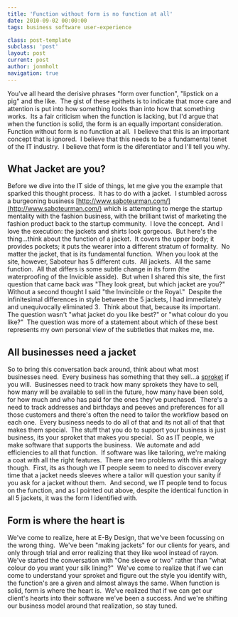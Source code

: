 ```yaml
---
title: 'Function without form is no function at all'
date: 2010-09-02 00:00:00 
tags: business software user-experience

class: post-template
subclass: 'post'
layout: post
current: post
author: jonmholt
navigation: true
---
```

You've all heard the derisive phrases "form over function", "lipstick on a pig" and the like.  The gist of these epithets is to indicate that more care and attention is put into how something looks than into how that something works.  Its a fair criticism when the function is lacking, but I'd argue that when the function is solid, the form is an equally important consideration.  Function without form is no function at all.  I believe that this is an important concept that is ignored.  I believe that this needs to be a fundamental tenet of the IT industry.  I believe that form is the diferentiator and I'll tell you why.

<a name="more"></a>

## What Jacket are you?

Before we dive into the IT side of things, let me give you the example that sparked this thought process.  It has to do with a jacket.  I stumbled across a burgeoning business [http://www.saboteurman.com/](http://www.saboteurman.com/) which is attempting to merge the startup mentality with the fashion business, with the brilliant twist of marketing the fashion product back to the startup community.  I love the concept.  And I love the execution: the jackets and shirts look gorgeous.  But here's the thing...think about the function of a jacket.  It covers the upper body; it provides pockets; it puts the wearer into a different stratum of formality.  No matter the jacket, that is its fundamental function.  When you look at the site, however, Saboteur has 5 different cuts.  All jackets.  All the same function.  All that differs is some subtle change in its form (the waterproofing of the Invicible asside).  But when I shared this site, the first question that came back was "They look great, but which jacket are you?"  Without a second thought I said "the Invincible or the Royal."  Despite the infinitesimal differences in style between the 5 jackets, I had immediately and unequivocally eliminated 3.  Think about that, because its important.  The question wasn't "what jacket do you like best?" or "what colour do you like?"  The question was more of a statement about which of these best represents my own personal view of the subtleties that makes me, me. 

## All businesses need a jacket

So to bring this conversation back around, think about what most businesses need.  Every business has something that they sell...a [sproket](http://en.wikipedia.org/wiki/The_Jetsons) if you will.  Businesses need to track how many sprokets they have to sell, how many will be available to sell in the future, how many have been sold, for how much and who has paid for the ones they've purchased.  There's a need to track addresses and birthdays and peeves and preferences for all those customers and there's often the need to tailor the workflow based on each one.  Every business needs to do all of that and its not all of that that makes them special.  The stuff that you do to support your business is just business, its your sproket that makes you special.  So as IT people, we make software that supports the business.  We automate and add efficiencies to all that function.  If software was like tailoring, we're making a coat with all the right features.  There are two problems with this analogy though.  First, its as though we IT people seem to need to discover every time that a jacket needs sleeves where a tailor will question your sanity if you ask for a jacket without them.  And second, we IT people tend to focus on the function, and as I pointed out above, despite the identical function in all 5 jackets, it was the form I identified with.

## Form is where the heart is

We've come to realize, here at E-By Design, that we've been focussing on the wrong thing.  We've been "making jackets" for our clients for years, and only through trial and error realizing that they like wool instead of rayon.  We've started the conversation with "One sleeve or two" rather than "what colour do you want your silk lining?"  We've come to realize that if we can come to understand your sproket and figure out the style you identify with, the function's are a given and almost always the same. When function is solid, form is where the heart is.  We've realized that if we can get our client's hearts into their software we've been a success. And we're shifting our business model around that realization, so stay tuned.

